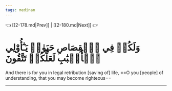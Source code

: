 ```yaml
---
tags: medinan
---
```


👈 [[2-178.md|Prev]] | [[2-180.md|Next]] 👉

# وَلَكُمۡ فِي ٱلۡقِصَاصِ حَيَوٰةٞ يَـٰٓأُوْلِي ٱلۡأَلۡبَٰبِ لَعَلَّكُمۡ تَتَّقُونَ

And there is for you in legal retribution [saving of] life, ==O you [people] of understanding, that you may become righteous==

---

